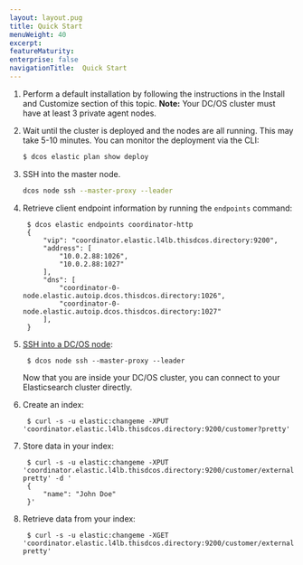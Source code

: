 ```yaml
---
layout: layout.pug
title: Quick Start
menuWeight: 40
excerpt:
featureMaturity:
enterprise: false
navigationTitle:  Quick Start
---
```


<!-- This source repo for this topic is https://github.com/dcos-commons/frameworks/elastic -->


1. Perform a default installation by following the instructions in the Install and Customize section of this topic.
	**Note:** Your DC/OS cluster must have at least 3 private agent nodes.

1. Wait until the cluster is deployed and the nodes are all running. This may take 5-10 minutes. You can monitor the deployment via the CLI:

	```bash
	$ dcos elastic plan show deploy
	```

1. SSH into the master node.

    ```bash
    dcos node ssh --master-proxy --leader
    ```

1. Retrieve client endpoint information by running the `endpoints` command:

        $ dcos elastic endpoints coordinator-http
        {
            "vip": "coordinator.elastic.l4lb.thisdcos.directory:9200",
            "address": [
                "10.0.2.88:1026",
                "10.0.2.88:1027"
            ],
            "dns": [
                "coordinator-0-node.elastic.autoip.dcos.thisdcos.directory:1026",
                "coordinator-0-node.elastic.autoip.dcos.thisdcos.directory:1027"
            ],
        }

1. [SSH into a DC/OS node][1]:

        $ dcos node ssh --master-proxy --leader

    Now that you are inside your DC/OS cluster, you can connect to your Elasticsearch cluster directly.

1. Create an index:

        $ curl -s -u elastic:changeme -XPUT 'coordinator.elastic.l4lb.thisdcos.directory:9200/customer?pretty'


1. Store data in your index:

        $ curl -s -u elastic:changeme -XPUT 'coordinator.elastic.l4lb.thisdcos.directory:9200/customer/external/1?pretty' -d '
        {
            "name": "John Doe"
        }'

1. Retrieve data from your index:

        $ curl -s -u elastic:changeme -XGET 'coordinator.elastic.l4lb.thisdcos.directory:9200/customer/external/1?pretty'


[1]: /docs/1.9/administering-clusters/sshcluster/
